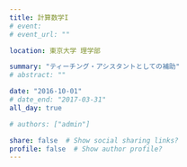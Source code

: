 ```yaml
---
title: 計算数学I
# event: 
# event_url: ""

location: 東京大学 理学部

summary: "ティーチング・アシスタントとしての補助"
# abstract: ""

date: "2016-10-01"
# date_end: "2017-03-31"
all_day: true

# authors: ["admin"]

share: false  # Show social sharing links?
profile: false  # Show author profile?
---
```

